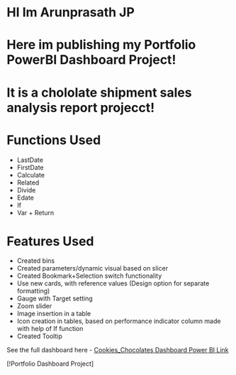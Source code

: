 # HI Im Arunprasath JP
# Here im publishing my Portfolio PowerBI Dashboard Project!

# It is a chololate shipment sales analysis report projecct!

# Functions Used
  - LastDate
  - FirstDate
  - Calculate
  - Related
  - Divide
  - Edate
  - If
  - Var + Return

# Features Used
  - Created bins
  - Created parameters/dynamic visual based on slicer
  - Created Bookmark+Selection switch functionality
  - Use new cards, with reference values (Design option for separate formatting)
  - Gauge with Target setting
  - Zoom slider
  - Image insertion in a table
  - Icon creation in tables, based on performance indicator column made with help of If function
  - Created Tooltip


See the full dashboard here - [Cookies_Chocolates Dashboard Power BI Link](https://app.powerbi.com/view?r=eyJrIjoiMDgzNDJiY2UtZDM0Ny00ODBhLWFiMjQtNjk2MjFlYjYwOWFmIiwidCI6IjgwODgwMDkxLWY0MzMtNGE3Zi1hMDNkLWJmNDRlNDM1ZjIzOSJ9)

[!Portfolio Dashboard Project][](Cookies_Chocolates.PNG)
